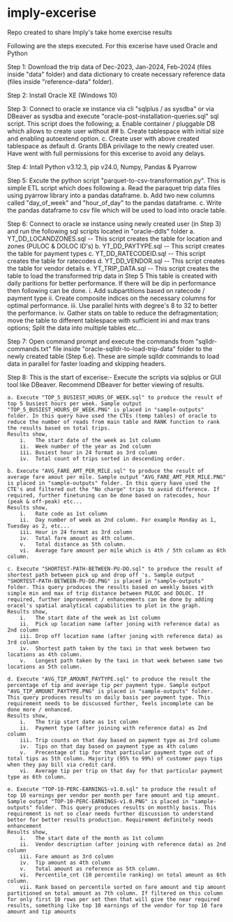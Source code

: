 # imply-excerise
Repo created to share Imply's take home exercise results

Following are the steps executed. For this excerise have used Oracle and Python

Step 1: Download the trip data of Dec-2023, Jan-2024, Feb-2024 (files inside "data" folder) and data dictionary to create necessary reference data (files inside "reference-data" folder).

Step 2: Install Oracle XE (Windows 10)

Step 3: Connect to oracle xe instance via cli "sqlplus / as sysdba" or via DBeaver as sysdba and execute "oracle-post-installation-queries.sql" sql script. This script does the following;
        a. Enable container / pluggable DB which allows to create user without ##
        b. Create tablespace with initial size and enabling autoextend option.
        c. Create user with above created tablespace as default
        d. Grants DBA privilage to the newly created user. Have went with full permissions for this excerise to avoid any delays.

Step 4: Intall Python v3.12.3, pip v24.0, Numpy, Pandas & Pyarrow

Step 5: Excute the python script "parquet-to-csv-transformation.py". This is simple ETL script which does following
        a. Read the paraquet trip data files using pyarrow library into a pandas dataframe.
        b. Add two new columns called "day_of_week" and "hour_of_day" to the pandas dataframe.
        c. Write the pandas dataframe to csv file which will be used to load into oracle table.

Step 6: Connect to oracle xe instance using newly created user (in Step 3) and run the following sql scripts located in "oracle-ddls" folder
        a. YT_DD_LOCANDZONES.sql    -- This script creates the table for location and zones (PULOC & DOLOC ID's)
        b. YT_DD_PAYTYPE.sql        -- This script creates the table for payment types 
        c. YT_DD_RATECODEID.sql     -- This script creates the table for ratecodes
        d. YT_DD_VENDOR.sql         -- This script creates the table for vendor details
        e. YT_TRIP_DATA.sql         -- This script creates the table to load the transformed trip data in Step 5
            This table is created with daily paritions for better performance. If there will be dip in performance then following can be done.
                i.   Add subpartitions based on ratecode / payment type
                ii.  Create composite indices on the necessary columns for optimal performance.
                iii. Use parallel hints with degree's 8 to 32 to better the performance.
                iv.  Gather stats on table to reduce the defragmentation; move the table to different tablespace with sufficient ini and max trans options; Split the data into multiple tables etc...

Step 7: Open command prompt and execute the commands from "sqlldr-commands.txt" file inside "oracle-sqlldr-to-load-trip-data" folder to the newly created table (Step 6.e). These are simple sqlldr commands to load data in parallel for faster loading and skipping headers.

Step 8: This is the start of excerise:- Execute the scripts via sqlplus or GUI tool like DBeaver. Recommend DBeaver for better viewing of results.
    
    a. Execute "TOP_5_BUSIEST_HOURS_OF_WEEK.sql" to produce the result of top 5 busiest hours per week. Sample output "TOP_5_BUSIEST_HOURS_OF_WEEK.PNG" is placed in "sample-outputs" folder. In this query have used the CTEs (temp tables) of oracle to reduce the number of reads from main table and RANK function to rank the results based on total trips. 
    Results show,
        i.   The start date of the week as 1st column
        ii.  Week number of the year as 2nd column
        iii. Busiest hour in 24 format as 3rd column
        iv.  Total count of trips sorted in descending order.

    b. Execute "AVG_FARE_AMT_PER_MILE.sql" to produce the result of average fare amout per mile. Sample output "AVG_FARE_AMT_PER_MILE.PNG" is placed in "sample-outputs" folder. In this query have used the CTE's and filtered out the "No charge" trips to avoid difference. If required, further finetuning can be done based on ratecodes, hour (peak & off-peak) etc... 
    Results show,
        i.   Rate code as 1st column
        ii.  Day number of week as 2nd column. For example Monday as 1, Tuesday as 2, etc...
        iii. Hour in 24 format as 3rd column
        iv.  Total fare amount as 4th column.
        v.   Total distance as 5th column.
        vi.  Average fare amount per mile which is 4th / 5th column as 6th column.

    c. Execute "SHORTEST-PATH-BETWEEN-PU-DO.sql" to produce the result of shortest path between pick up and drop off 's. Sample output "SHORTEST-PATH-BETWEEN-PU-DO.PNG" is placed in "sample-outputs" folder. This query produces the results based on weekly bases with simple min and max of trip distance between PULOC and DOLOC. If required, further improvement / enhancements can be done by adding oracel's spatial analytical capabilities to plot in the graph.
    Results show,
        i.   The start date of the week as 1st column
        ii.  Pick up location name (after joning with reference data) as 2nd column
        iii. Drop off location name (after joning with reference data) as 3rd column
        iv.  Shortest path taken by the taxi in that week between two locations as 4th column.
        v.   Longest path taken by the taxi in that week between same two locations as 5th column.

    d. Execute "AVG_TIP_AMOUNT_PAYTYPE.sql" to produce the result the percentage of tip and average tip per payment type. Sample output "AVG_TIP_AMOUNT_PAYTYPE.PNG" is placed in "sample-outputs" folder. This query produces results on daily basis per payment type. This requirement needs to be discussed further, feels incomplete can be done more / enhanced.
    Results show,
        i.   The trip start date as 1st column
        ii.  Payment type (after joining with reference data) as 2nd column
        iii. Trip counts on that day based on payment type as 3rd column
        iv.  Tips on that day based on payment type as 4th column 
        v.   Precentage of tip for that particular payment type out of total tips as 5th column. Majority (95% to 99%) of customer pays tips when they pay bill via credit card.
        vi.  Average tip per trip on that day for that particular payment type as 6th column.

    e. Execute "TOP-10-PERC-EARNINGS-v1.0.sql" to produce the result of top 10 earnings per vendor per month per fare amount and tip amount. Sample output "TOP-10-PERC-EARNINGS-v1.0.PNG" is placed in "sample-outputs" folder. This query produces results on monthly basis. This requirement is not so clear needs further discussion to understand better for better results production. Requirement definitely needs enhancement
    Results show,
        i.   The start date of the month as 1st column
        ii.  Vendor description (after joining with reference data) as 2nd column
        iii. Fare amount as 3rd column
        iv.  Tip amount as 4th column 
        v.   Total amount as reference as 5th column.
        vi.  Percentile_cnt (10 percentile ranking) on total amount as 6th column.
        vii. Rank based on percentile sorted on fare amount and tip amount partitioned on total amount as 7th column. If filtered on this column for only first 10 rows per set then that will give the near required results, something like top 10 earnings of the vendor for top 10 fare amount and tip amounts